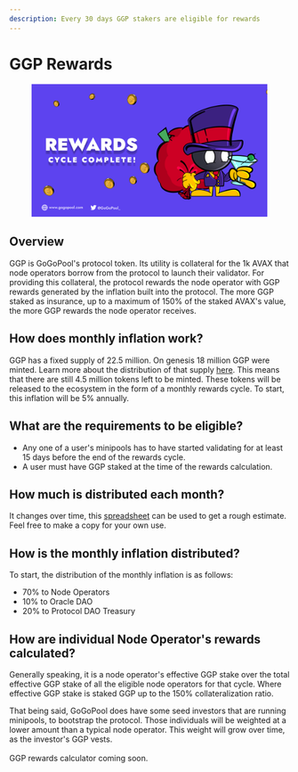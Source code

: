 ```yaml
---
description: Every 30 days GGP stakers are eligible for rewards
---
```


# GGP Rewards

<figure><img src="../../.gitbook/assets/Rewards.png" alt=""><figcaption></figcaption></figure>

## Overview

GGP is GoGoPool's protocol token. Its utility is collateral for the 1k AVAX that node operators borrow from the protocol to launch their validator. For providing this collateral, the protocol rewards the node operator with GGP rewards generated by the inflation built into the protocol. The more GGP staked as insurance, up to a maximum of 150% of the staked AVAX's value, the more GGP rewards the node operator receives.

## How does monthly inflation work?

GGP has a fixed supply of 22.5 million. On genesis 18 million GGP were minted. Learn more about the distribution of that supply [here](../../readme-1/tokens-and-utility.md#supply-breakdown-and-vesting). This means that there are still 4.5 million tokens left to be minted. These tokens will be released to the ecosystem in the form of a monthly rewards cycle. To start, this inflation will be 5% annually.

## What are the requirements to be eligible?

* Any one of a user's minipools has to have started validating for at least 15 days before the end of the rewards cycle.
* A user must have GGP staked at the time of the rewards calculation.

## How much is distributed each month?

It changes over time, this [spreadsheet](https://docs.google.com/spreadsheets/d/1Gjdp1rP2MrsGO9QQuia\_rjyo\_8nQm-5jNDt2vIUZMhI/edit#gid=0) can be used to get a rough estimate. Feel free to make a copy for your own use.

## How is the monthly inflation distributed?

To start, the distribution of the monthly inflation is as follows:

* 70% to Node Operators
* 10% to Oracle DAO&#x20;
* 20% to Protocol DAO Treasury

## How are individual Node Operator's rewards calculated?

Generally speaking, it is a node operator's effective GGP stake over the total effective GGP stake of all the eligible node operators for that cycle. Where effective GGP stake is staked GGP up to the 150% collateralization ratio.

That being said, GoGoPool does have some seed investors that are running minipools, to bootstrap the protocol. Those individuals will be weighted at a lower amount than a typical node operator. This weight will grow over time, as the investor's GGP vests.\
\
GGP rewards calculator coming soon.
